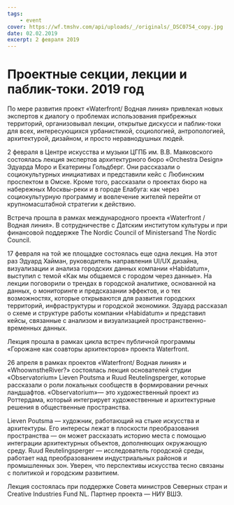 ```yaml
---
tags:
    - event
cover: https://wf.tmshv.com/api/uploads/_/originals/_DSC0754_copy.jpg
date: 02.02.2019
excerpt: 2 февраля 2019
---
```


# Проектные секции, лекции и паблик-токи. 2019 год

По мере развития проект «Waterfront/ Водная линия» привлекал новых экспертов к диалогу о проблемах использования прибрежных территорий, организовывал лекции, открытые дискусси и паблик-токи для всех, интересующихся урбанистикой, социологией, антропологией, архитектурой, дизайном, и просто неравнодушных людей.

2 февраля в Центре искусства и музыки ЦГПБ им. В.В. Маяковского состоялась лекция экспертов архитектурного бюро «Orchestra Design» Эдуарда Моро и Екатерины Гольдберг. Они рассказали о социокультурных инициативах и представили кейс с Любинским проспектом в Омске. Кроме того, рассказали о проектах бюро на набережных Москвы-реки и в городе Елабуга: как через социокультурную программу и вовлечение жителей перейти от крупномасштабной стратегии к действию.

Встреча прошла в рамках международного проекта «Waterfront / Водная линия». В сотрудничестве с Датским институтом культуры и при финансовой поддержке The Nordic Council of Ministersand The Nordic Council.

17 февраля на той же площадке состоялась еще одна лекция. На этот раз Эдуард Хайман, руководитель направления UI/UX дизайна, визуализации и анализа городских данных компании «Habidatum», выступил с темой «Как мы общаемся с городом через данные». На лекции поговорили о трендах в городской аналитике, основанной на данных, о мониторинге и предсказании эффектов, и о тех возможностях, которые открываются для развития городских территорий, инфраструктуры и городской экономики.
Эдуард рассказал о схеме и структуре работы компании «Habidatum» и представил кейсы, связанные с анализом и визуализацией пространственно-временных данных.

Лекция прошла в рамках цикла встреч публичной программы «Горожане как соавторы архитекторов» проекта Waterfront.

26 апреля в рамках проектов «Waterfront/ Водная линия» и «WhoownstheRiver?» состоялась лекция основателей студии «Observatorium» Lieven Poutsma и Ruud Reutelingsperger, которые рассказали о роли локальных сообществ в формировании речных ландшафтов. «Observatorium»— это художественный проект из Роттердама, который интегрирует художественные и архитектурные решения в общественные пространства.

Lieven Poutsma — художник, работающий на стыке искусства и архитектуры. Его интересы лежат в плоскости преобразования пространства — он может рассказать историю места с помощью интеграции архитектурных объектов, дополняющих окружающую среду.
Ruud Reutelingsperger — исследователь городской среды, работает над преобразованием индустриальных районов и промышленных зон. Уверен, что перспективы искусства тесно связаны с политикой и городским развитием.

Лекция состоялась при поддержке Совета министров Северных стран и Creative Industries Fund NL. Партнер проекта — НИУ ВШЭ.